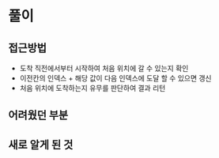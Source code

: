 # 풀이

## 접근방법

- 도착 직전에서부터 시작하여 처음 위치에 갈 수 있는지 확인
- 이전칸의 인덱스 + 해당 값이 다음 인덱스에 도달 할 수 있으면 갱신
- 처음 위치에 도착하는지 유무를 판단하여 결과 리턴

## 어려웠던 부분

## 새로 알게 된 것
